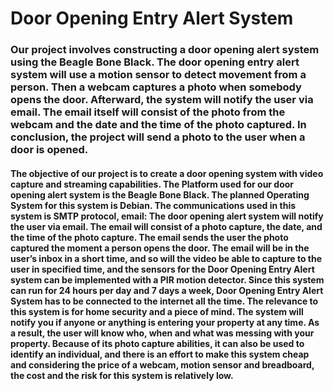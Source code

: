 # Door Opening Entry Alert System
### Our project involves constructing a door opening alert system using the Beagle Bone Black. The door opening entry alert system will use a motion sensor to detect movement from a person. Then a webcam captures a photo when somebody opens the door. Afterward, the system will notify the user via email. The email itself will consist of the photo from the webcam and the date and the time of the photo captured. In conclusion, the project will send a photo to the user when a door is opened.

#### The objective of our project is to create a door opening system with video capture and streaming capabilities. The Platform used for our door opening alert system is the Beagle Bone Black. The planned Operating System for this system is Debian. The communications used in this system is SMTP protocol, email: The door opening alert system will notify the user via email. The email will consist of a photo capture, the date, and the time of the photo capture. The email sends the user the photo captured the moment a person opens the door. The email will be in the user’s inbox in a short time, and so will the video be able to capture to the user in specified time, and the sensors for the Door Opening Entry Alert system can be implemented with a PIR motion detector. Since this system can run for 24 hours per day and 7 days a week, Door Opening Entry Alert System has to be connected to the internet all the time. The relevance to this system is for home security and a piece of mind. The system will notify you if anyone or anything is entering your property at any time. As a result, the user will know who, when and what was messing with your property. Because of its photo capture abilities, it can also be used to identify an individual, and there is an effort to make this system cheap and considering the price of a webcam, motion sensor and breadboard, the cost and the risk for this system is relatively low.

